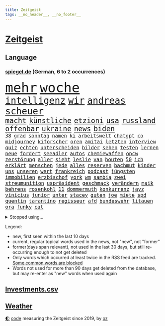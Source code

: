 ```yaml
---
title: Zeitgeist
tags: __no_header__, __no_footer__
---
```


# [Zeitgeist](https://oliz.io/zeitgeist/)

## Language

<h3><a href="https://www.spiegel.de" target="_blank">spiegel.de</a> (German, 6 to 2 occurrences)</h3>
<p style="font-family:monospace">
<span style="font-size:32pt"><a href="news_links.html#mehr" class="current">mehr</a></span>
<span style="font-size:32pt"><a href="news_links.html#woche" class="current">woche</a></span>
<br>
<span style="font-size:22pt"><a href="news_links.html#intelligenz" class="current">intelligenz</a></span>
<span style="font-size:22pt"><a href="news_links.html#wir" class="current">wir</a></span>
<span style="font-size:22pt"><a href="news_links.html#andreas" class="current">andreas</a></span>
<span style="font-size:22pt"><a href="news_links.html#scheuer" class="current">scheuer</a></span>
<br>
<span style="font-size:17pt"><a href="news_links.html#macht" class="current">macht</a></span>
<span style="font-size:17pt"><a href="news_links.html#künstliche" class="current">künstliche</a></span>
<span style="font-size:17pt"><a href="news_links.html#etzioni" class="new">etzioni</a></span>
<span style="font-size:17pt"><a href="news_links.html#usa" class="current">usa</a></span>
<span style="font-size:17pt"><a href="news_links.html#russland" class="current">russland</a></span>
<span style="font-size:17pt"><a href="news_links.html#offenbar" class="current">offenbar</a></span>
<span style="font-size:17pt"><a href="news_links.html#ukraine" class="current">ukraine</a></span>
<span style="font-size:17pt"><a href="news_links.html#news" class="current">news</a></span>
<span style="font-size:17pt"><a href="news_links.html#biden" class="current">biden</a></span>
<br>
<span style="font-size:12pt"><a href="news_links.html#38" class="current">38</a></span>
<span style="font-size:12pt"><a href="news_links.html#grad" class="current">grad</a></span>
<span style="font-size:12pt"><a href="news_links.html#sonntag" class="current">sonntag</a></span>
<span style="font-size:12pt"><a href="news_links.html#namen" class="current">namen</a></span>
<span style="font-size:12pt"><a href="news_links.html#ki" class="current">ki</a></span>
<span style="font-size:12pt"><a href="news_links.html#arbeitswelt" class="current">arbeitswelt</a></span>
<span style="font-size:12pt"><a href="news_links.html#chatgpt" class="current">chatgpt</a></span>
<span style="font-size:12pt"><a href="news_links.html#co" class="current">co</a></span>
<span style="font-size:12pt"><a href="news_links.html#midjourney" class="new">midjourney</a></span>
<span style="font-size:12pt"><a href="news_links.html#kiforscher" class="new">kiforscher</a></span>
<span style="font-size:12pt"><a href="news_links.html#oren" class="new">oren</a></span>
<span style="font-size:12pt"><a href="news_links.html#amitai" class="new">amitai</a></span>
<span style="font-size:12pt"><a href="news_links.html#letzten" class="current">letzten</a></span>
<span style="font-size:12pt"><a href="news_links.html#interview" class="current">interview</a></span>
<span style="font-size:12pt"><a href="news_links.html#quiz" class="current">quiz</a></span>
<span style="font-size:12pt"><a href="news_links.html#echten" class="current">echten</a></span>
<span style="font-size:12pt"><a href="news_links.html#unterscheiden" class="new">unterscheiden</a></span>
<span style="font-size:12pt"><a href="news_links.html#bilder" class="current">bilder</a></span>
<span style="font-size:12pt"><a href="news_links.html#sehen" class="current">sehen</a></span>
<span style="font-size:12pt"><a href="news_links.html#testen" class="current">testen</a></span>
<span style="font-size:12pt"><a href="news_links.html#lernen" class="current">lernen</a></span>
<span style="font-size:12pt"><a href="news_links.html#neue" class="current">neue</a></span>
<span style="font-size:12pt"><a href="news_links.html#fordert" class="current">fordert</a></span>
<span style="font-size:12pt"><a href="news_links.html#seeadler" class="new">seeadler</a></span>
<span style="font-size:12pt"><a href="news_links.html#autos" class="current">autos</a></span>
<span style="font-size:12pt"><a href="news_links.html#chemiewaffen" class="new">chemiewaffen</a></span>
<span style="font-size:12pt"><a href="news_links.html#opcw" class="new">opcw</a></span>
<span style="font-size:12pt"><a href="news_links.html#zerstörung" class="current">zerstörung</a></span>
<span style="font-size:12pt"><a href="news_links.html#aller" class="current">aller</a></span>
<span style="font-size:12pt"><a href="news_links.html#sieht" class="current">sieht</a></span>
<span style="font-size:12pt"><a href="news_links.html#leslie" class="current">leslie</a></span>
<span style="font-size:12pt"><a href="news_links.html#van" class="current">van</a></span>
<span style="font-size:12pt"><a href="news_links.html#houten" class="new">houten</a></span>
<span style="font-size:12pt"><a href="news_links.html#50" class="current">50</a></span>
<span style="font-size:12pt"><a href="news_links.html#ich" class="current">ich</a></span>
<span style="font-size:12pt"><a href="news_links.html#erklärt" class="current">erklärt</a></span>
<span style="font-size:12pt"><a href="news_links.html#menschen" class="current">menschen</a></span>
<span style="font-size:12pt"><a href="news_links.html#jede" class="current">jede</a></span>
<span style="font-size:12pt"><a href="news_links.html#alles" class="current">alles</a></span>
<span style="font-size:12pt"><a href="news_links.html#reserven" class="current">reserven</a></span>
<span style="font-size:12pt"><a href="news_links.html#bachmut" class="current">bachmut</a></span>
<span style="font-size:12pt"><a href="news_links.html#kinder" class="current">kinder</a></span>
<span style="font-size:12pt"><a href="news_links.html#uns" class="current">uns</a></span>
<span style="font-size:12pt"><a href="news_links.html#unseren" class="current">unseren</a></span>
<span style="font-size:12pt"><a href="news_links.html#wert" class="current">wert</a></span>
<span style="font-size:12pt"><a href="news_links.html#frankreich" class="current">frankreich</a></span>
<span style="font-size:12pt"><a href="news_links.html#podcast" class="current">podcast</a></span>
<span style="font-size:12pt"><a href="news_links.html#jüngsten" class="current">jüngsten</a></span>
<span style="font-size:12pt"><a href="news_links.html#immobilien" class="current">immobilien</a></span>
<span style="font-size:12pt"><a href="news_links.html#erzbischof" class="current">erzbischof</a></span>
<span style="font-size:12pt"><a href="news_links.html#york" class="current">york</a></span>
<span style="font-size:12pt"><a href="news_links.html#wm" class="current">wm</a></span>
<span style="font-size:12pt"><a href="news_links.html#sambia" class="new">sambia</a></span>
<span style="font-size:12pt"><a href="news_links.html#zwei" class="current">zwei</a></span>
<span style="font-size:12pt"><a href="news_links.html#streumunition" class="new">streumunition</a></span>
<span style="font-size:12pt"><a href="news_links.html#uspräsident" class="current">uspräsident</a></span>
<span style="font-size:12pt"><a href="news_links.html#geschmack" class="current">geschmack</a></span>
<span style="font-size:12pt"><a href="news_links.html#verändern" class="current">verändern</a></span>
<span style="font-size:12pt"><a href="news_links.html#maik" class="current">maik</a></span>
<span style="font-size:12pt"><a href="news_links.html#behrens" class="new">behrens</a></span>
<span style="font-size:12pt"><a href="news_links.html#rosenkohl" class="new">rosenkohl</a></span>
<span style="font-size:12pt"><a href="news_links.html#11" class="current">11</a></span>
<span style="font-size:12pt"><a href="news_links.html#dommermuth" class="new">dommermuth</a></span>
<span style="font-size:12pt"><a href="news_links.html#konkurrenz" class="current">konkurrenz</a></span>
<span style="font-size:12pt"><a href="news_links.html#jayz" class="new">jayz</a></span>
<span style="font-size:12pt"><a href="news_links.html#vinicius" class="new">vinicius</a></span>
<span style="font-size:12pt"><a href="news_links.html#junior" class="current">junior</a></span>
<span style="font-size:12pt"><a href="news_links.html#unter" class="current">unter</a></span>
<span style="font-size:12pt"><a href="news_links.html#stacey" class="new">stacey</a></span>
<span style="font-size:12pt"><a href="news_links.html#guten" class="current">guten</a></span>
<span style="font-size:12pt"><a href="news_links.html#joe" class="current">joe</a></span>
<span style="font-size:12pt"><a href="news_links.html#miete" class="current">miete</a></span>
<span style="font-size:12pt"><a href="news_links.html#spd" class="current">spd</a></span>
<span style="font-size:12pt"><a href="news_links.html#quentin" class="new">quentin</a></span>
<span style="font-size:12pt"><a href="news_links.html#tarantino" class="new">tarantino</a></span>
<span style="font-size:12pt"><a href="news_links.html#regisseur" class="current">regisseur</a></span>
<span style="font-size:12pt"><a href="news_links.html#afd" class="current">afd</a></span>
<span style="font-size:12pt"><a href="news_links.html#bundeswehr" class="current">bundeswehr</a></span>
<span style="font-size:12pt"><a href="news_links.html#litauen" class="current">litauen</a></span>
<span style="font-size:12pt"><a href="news_links.html#ora" class="new">ora</a></span>
<span style="font-size:12pt"><a href="news_links.html#funky" class="new">funky</a></span>
<span style="font-size:12pt"><a href="news_links.html#cat" class="current">cat</a></span>
</p>
<details>
<summary>Stopped using...</summary>
<p class="former" style="font-size:12pt">
flucht(990) erholung(989) einiges(988) führerschein(988) gestohlen(988) hsv(988) eingereicht(987) private(987) verschärfen(987) österreichische(987) durchsucht(986) klimaneutral(986) manchen(986) präsentieren(986) sebastian(986) unabhängigkeit(986) vs(986) alkohol(985) ausnahmen(985) figur(985) richten(985) geholt(984) kämpfte(984) künftigen(984) premierminister(984) provinz(984) wettbewerb(984) überwinden(984) bitten(983) demokraten(983) falls(983) frankfurter(983) herbert(983) kamera(983) literatur(983) träumen(983) verkündet(983) vorsitzenden(983) wolfgang(983) aufnehmen(982) aufruf(982) botschaften(982) breitet(982) forderungen(982) phase(982) präsidentschaftswahl(982) schnee(982) taten(982) trennt(982) weltwirtschaft(982) zweiter(982) ausbruch(981) gefährlichen(981) tore(981) usamerikaner(981) weitergeht(981) wohnhaus(981) allianz(980) bull(980) fliehen(980) red(980) regierungschefs(980) 50000(979) esken(979) geklärt(979) gerhard(979) hebt(979) miteinander(979) passen(979) planen(979) saskia(979) weltweite(979) benzin(978) beschwerden(978) dachte(978) hölle(978) islamischer(978) kochinstitut(978) kreis(978) künftige(978) teslachef(978) vermuten(978) vorübergehend(978) wenden(978) bilden(977) lüge(977) publikum(977) rassistischen(977) schien(977) anschließend(976) freilassung(976) kochen(976) negativ(976) richtet(976) anlass(975) langen(975) unterstützer(975) distanz(974) jahrhundert(974) beleidigt(973) big(973) börse(973) spanischen(973) stadion(973) beschuldigt(972) half(972) klimapolitik(972) weite(972) ägypten(972) debakel(971) fit(971) sowie(971) design(970) erkrankt(970) erkrankung(970) vorstellen(970) näher(969) patient(969) verspielt(969) bande(968) überraschung(968) kinos(967) spektakuläre(967) demokratische(966) februar(966) überholt(966) aufhalten(964) mehrfach(964) führenden(963) gang(963) raumstation(962) auflagen(961) mission(961) hinten(959) iss(959) unterschrieben(959) chats(958) erwischt(958) museum(958) nasa(958) schießen(958) letztes(957) entscheidet(956) erstochen(955) kindheit(952) kokain(951) einig(950) atomkraft(947) schwung(945) katharina(942) liberalen(942) annäherung(938) kontert(936) tuchel(935) nächstes(932) drohne(931) zusätzliche(917) größe(915) nick(899) vormarsch(859) notstand(841) medaille(838) rein(835) happy(824) athen(820) verlag(793) kubicki(789) werte(787) unfälle(771) lediglich(766) spiegelreporter(749) aachen(739) jahresende(739) ministerin(725) inflationsrate(720) grundsätzlich(715) schrumpft(712) autoren(708) verbunden(707) fossilen(690) kollision(685) inszenieren(684) analysten(676) norwegischen(672) erhofft(671) löschen(671) musks(670) alternative(669) king(658) gefiel(647) harris(645) gleichen(639) versetzt(636) boss(634) dokumentiert(633) schnelles(632) schränkt(626) medwedew(624) bedrängnis(623) demo(623) rauswurf(620) ampelregierung(617) zurückgezogen(612) volksverhetzung(609) spürbar(608) studenten(607) verbraucherpreise(595) lädt(594) versuche(594) gestört(589) nutzung(587) stadtteil(587) gestiegene(581) königreich(580) reine(579) rande(576) museen(569) aktivistinnen(567) laura(567) pech(566) taucht(566) bundesfinanzminister(565) ärztin(563) außenministerium(562) promis(561) explodieren(558) zufall(558) aussetzen(557) kanal(555) frühe(543) waffenlieferungen(534) influencerin(533) klara(533) asien(532) kitas(532) kahn(525) ring(525) match(524) royal(512) pekings(504) lawrow(496) verantwortlichen(495) premierministerin(492) oppositionellen(489) rené(488) stammen(487) abgeschafft(485) 19jährige(483) silber(478) indischen(477) triumphiert(477) gefolgt(476) terror(476) abtreibungen(475) beschuldigten(467) kriegszeiten(464) schmerzen(464) kriegsverbrechen(463) profitierte(463) unsicher(461) finnische(458) kasse(456) moldau(452) ansturm(443) herrschte(440) ball(438) schwerverletzte(426) öpnv(425) besetzen(417) übergriffen(416) versöhnung(414) enkel(409) jubel(406) rüsten(406) empfohlen(399) computer(397) unterlagen(397) wehrte(395) brennende(393) gelobt(393) vereidigt(392) waggons(391) angeschlagenen(390) ausgebaut(390) hadert(388) ausgezahlt(386) diejenigen(383) empfehlungen(380) irgendwann(376) therapien(376) 22jähriger(375) anhaltende(375) jimmy(373) joshua(373) kimmich(373) youtube(373) senegal(372) osnabrück(371) drin(370) gegenwart(369) berüchtigten(368) geschrumpft(368) weltrekord(367) attraktiver(363) bewiesen(363) dfbteam(361) lena(361) schrumpfen(361) instrument(360) thüringens(360) großaufgebot(358) bewusstsein(354) verzeichnet(353) deutsch(352) spdchefin(352) entfernen(350) entschuldigen(349) anruf(348) barrikaden(347) kontroversen(346) major(341) vernichtet(337) dach(334) innenstadt(333) eingestürzt(331) drehten(330) haftstrafen(329) schönheitsideale(328) dankbar(325) eingebracht(324) erstaunliche(324) korrekt(324) untergrund(324) zugverkehr(324) farce(323) schlimmeres(323) auszusetzen(319) quatsch(318) schied(318) fronten(317) komplikationen(317) beleidigungen(314) üblich(314) durchs(311) grab(307) haken(305) bellingham(304) jude(304) strenge(303) stromausfälle(303) größeres(302) 63(299) bauch(297) gratuliert(294) töne(293) benko(292) brisante(292) zurückkehren(291) erzeugt(290) skizziert(290) kommunikation(288) lettland(288) gratis(286) eingreifen(285) kriminalität(283) umgekehrt(277) bulgarien(275) francisco(275) abermals(274) achtelfinale(274) ausgenutzt(274) indiens(274) kinderpornografie(274) gegenangriff(273) stemmen(273) ausgestattet(272) branchen(272) fa(272) salihamidžić(272) schafften(272) eingriff(270) dokumentieren(269) militärexperte(269) spiegelrecherche(268) befreiten(267) grenzgebiet(266) nachweisen(266) brutalität(263) rückschlägen(263) floridas(262) gerichtet(261) überraschte(257) elbphilharmonie(256) dahintersteckt(255) hit(255) wiebke(253) parolen(251) stießen(250) anerkannt(246) regionalbahn(246) 23jährige(245) gefangenen(245) tatortvote(245) finanzmärkte(244) carter(242) neuheiten(240) operiert(240) geliebten(239) taucher(239) wwf(236) autohersteller(235) tiefpunkt(234) gegessen(233) gewehrt(233) mine(233) sam(233) begeisterte(231) umfassende(231) überzeugte(230) abonnenten(229) aufsichtsrat(228) galeria(228) karstadt(228) kaufhof(228) spacex(228) teheraner(225) geschaffen(224) kremlgegner(223) mächte(223) prangert(223) nächtlichen(222) zulassen(222) zusammenstößen(222) umso(221) usfirma(221) düstere(218) fieber(217) wirtschaftliche(217) as(216) basf(216) bewirken(215) blockaden(215) freiheitsstrafen(213) geheim(213) grenzregion(213) wahlniederlage(212) 14jähriger(211) einstige(211) enttarnt(211) überfahrt(211) berühmteste(210) düster(210) uskongress(210) ibizaaffäre(206) hill(205) süß(203) technologien(203) 1991(202) fenster(202) saarlouis(202) abwehr(201) infos(201) unfalls(201) 47(199) fotograf(199) schiebt(199) organisatoren(198) asiatische(197) familiennewsletter(197) tvmoderatorin(197) wechselte(197) jüdischen(196) todesurteil(196) berühmter(194) geringen(194) check(193) indigene(193) tennisspieler(193) verarbeiten(193) arbeitsplätze(191) dunkelheit(191) strafanzeige(191) südchinesischen(190) berufsaussichten(189) verschafft(189) what(189) charts(188) duda(188) darm(187) eroller(187) fachkräften(187) internationalem(186) segeln(186) terrorisiert(186) warnstreik(185) immobilie(184) steine(184) biontech(183) wiegelt(183) dreier(182) grand(182) schulsystem(182) überholen(181) barrel(180) unglaublich(180) abgewiesen(179) spender(179) änderung(179) mexikos(178) pedro(178) freigelassen(175) gefälschten(175) umstrittenes(175) 70000(174) benötigte(174) jener(174) stärkeren(173) nachgegeben(171) salat(171) day(170) krankenstand(170) mitgliedschaft(170) nepal(170) stücke(170) blutige(168) guardian(168) liefen(168) satellitenbild(168) mehrjährigen(167) überflüssig(167) venedig(166) eroberung(165) lecker(165) rüstet(165) oberhaupt(164) oppositionspolitiker(163) hilfsorganisation(162) unpünktlich(162) einträge(161) herrlich(161) zlatan(161) gestaltet(160) kreativer(160) shows(160) ausbreitung(159) ausstand(157) eingestiegen(157) muslime(157) selbstverständnis(157) grünenchefin(155) ricarda(155) zirkus(155) flugverkehr(154) meistern(154) bakterien(153) antisemitischer(152) umweltschutz(152) zukommen(151) flaschen(150) outfits(150) elena(149) natosoldaten(149) mafia(148) zwang(148) 270(147) vorgeschmack(147) dramen(146) gewaltsame(146) erkannt(145) krebsdiagnose(145) macher(145) openai(145) rock(144) beschleunigt(143) hadern(143) menschlichen(143) gezielte(141) hoffe(140) ingenieur(140) entwickler(139) geschult(139) mittwochmorgen(139) wiederzufinden(139) esstisch(138) pamela(138) verbrennt(138) vierteljahrhundert(138) dame(136) gravierende(136) schöner(136) anklagen(135) genre(135) auszeichnungen(134) landwirtschaftsminister(134) baltikum(133) jubelten(132) jubiläum(132) laufbahn(132) lloyd(131) beilegen(130) gesetzlichen(130) highlight(130) zahlungsausfall(130) zutiefst(130) erleiden(129) parteispitze(129) republica(129) vizepräsidenten(129) aussetzung(128) gramm(128) milliardensumme(128) bluttat(127) lautstark(127) maximilian(126) abramspanzern(125) dammbruch(125) jährt(125) kürze(125) thorsten(125) mysteriöser(124) viertes(124) bemerkt(123) oberleitung(123) ankündigt(122) azubis(122) milliardärs(122) verbrannt(122) hinspiel(121) mykolajiw(121) nachbarschaft(121) sparsamer(121) stil(121) erholt(120) kampfjetlieferungen(120) verursachen(120) zurückhaltend(120) mount(119) unterdrückt(119) fußballliga(118) usaußenministerium(118) zombies(118) beurteilen(117) politikwissenschaftler(117) bemerkenswerte(116) lebensweise(116) malizia(116) rendiwagner(116) wölfe(116) anschlüsse(115) berlinkreuzberg(115) diäten(115) einheimischen(115) mangelhafter(115) premiers(115) sicherheitsexpertin(115) grenzschutz(113) kommentare(113) spiegelrecherchen(113) wettbewerbe(113) amtskollege(112) objekt(112) profifußballer(112) reuter(112) sanfter(112) ukrainischem(112) überwachungskameras(112) angestellter(111) gala(111) bestritt(110) heidi(110) konkreten(110) weitreichenden(110) komplizen(108) großmächte(107) nützt(107) sportliche(107) studiert(107) vollständiger(107) weitergegeben(107) aktiver(106) anhand(106) eure(106) kampfansage(106) 15jährigen(105) dortmunds(105) south(105) grünenvorsitzende(104) tennisprofi(104) ankommen(103) eingeräumt(103) hilflos(103) waters(103) autorennen(102) chemnitz(102) einkaufen(102) grubenunglück(102) fulda(101) glaube(101) suspendierung(101) 101(100) großmacht(100) höcke(100) sau(100) bayerntrainer(99) erinnerungsstücke(99) superreichen(99) verteidigte(99) weltgrößte(99) atomare(98) auszählung(98) begangen(98) heinz(98) werkzeug(98) iea(97) stahl(97) nass(96) optionen(96) 55jährige(95) betreiben(95) mutterkonzern(95) pokalfinale(94) vergiftung(94) begünstigt(93) türkischer(93) hochamt(92) umzugehen(92) ölraffinerie(92) bausparvertrag(91) gasheizungen(91) horrende(91) nationalisten(91) roller(91) urteilte(91) wohnungsbrand(91) aktie(90) dreißigerjahren(90) energieexpertin(90) erholen(90) kalkül(90) kümmert(90) lübeck(90) nutze(90) strahlt(90) beschreiben(89) from(89) genres(89) kippte(89) konstante(89) linkenikone(89) 35jähriger(88) 39jährige(88) aneinandergeraten(88) badum(88) bahnstrecke(88) durchsuchte(88) protestaktion(88) arschloch(87) besorgnis(87) herausgabe(87) pumpt(87) russin(87) türken(87) türkinnen(87) wasserwerfer(87) zeitnah(87) doskozil(86) grunderwerbsteuer(86) haustiere(86) kopfschütteln(86) lettlands(86) losgehen(86) marschflugkörpern(86) pfizer(86) prowestliche(86) betrunkener(85) ferrari(85) krach(85) normaler(85) regionale(85) wiederum(85) arminia(84) aufgeklärt(84) rechtecks(84) unregelmäßigkeiten(84) unverzüglich(84) usbanken(84) ausschreibung(83) aussteigt(83) einflussnahme(83) einwände(83) hitchcock(83) straftat(83) wettrennen(83) außergewöhnliche(82) bewertungen(82) leber(82) sanierung(82) vergangenem(82) wappnen(82) angeregt(81) kaufkraft(81) kettenreaktion(81) kompetenzen(81) linksextremen(81) revidieren(81) schlagersänger(81) umweltministerium(81) unokinderhilfswerk(81) absatz(80) gesten(80) reißenden(80) unfassbare(80) vollmundig(80) großmanöver(79) lava(79) letztlich(79) sackgasse(79) spuckt(79) wirksam(79) 111(78) brachten(78) fehlern(78) fluggesellschaften(78) fluggäste(78) hauskäufer(78) ibrahimović(78) kaufhauskonzern(78) niederländischer(78) paragrafen(78) tätern(78) zivilgesellschaft(78) astronomie(77) heimlich(77) lobte(77) revolutionär(77) spiegeltalk(77) verfolgte(77) western(77) zürnt(77) aktiven(76) angereist(76) daniil(76) doppelmoral(76) dorsten(76) erzbistums(76) jammert(76) milliardengeschäft(76) sultan(76) verharmlosen(76) barça(75) grönemeyer(75) präsidentenberater(75) rebelliert(75) umsteigen(75) usbörsenaufsicht(75) zentrales(75) bergretter(74) boomt(74) flüssiggasterminals(74) höhenflug(74) list(74) modi(74) spiegelevent(74) taiwans(74) beharrt(73) haftbefehle(73) kopfverletzungen(73) lockern(73) umgekippt(73) völkerrechtlich(73) indopazifik(72) verwickelt(72) vorübergehenden(72) woanders(72) getrennte(71) kontakten(71) maxim(71) pauschales(71) schränkte(71) schwankt(71) späteren(71) tauben(71) torjägerin(71) aggression(70) dreh(70) fumio(70) gespalten(70) kishida(70) klos(70) oberhand(70) turbulenten(70) erwirtschaftet(69) fernzüge(69) fotoprojekt(69) schwachstelle(69) waage(69) abflug(68) eilantrag(68) kleinflugzeug(68) staatsschutz(68) stur(68) twitters(68) ag(67) ausbilder(67) eintreffen(67) eisfrei(67) pragmatismus(67) gesprächs(66) hamill(66) prärie(66) rückhalt(66) schlafmodus(66) skywalker(66) argumenten(65) aufschwung(65) auszubildende(65) blogger(65) fertigstellung(65) firmenwert(65) großfamilien(65) konzentrieren(65) alexandria(64) aufregend(64) cnn(64) fußballweltmeister(64) kinderwunsch(64) linkenchef(64) manta(64) ocasiocortez(64) pellets(64) til(64) vorpommern(64) wolfsburger(64) zwoter(64) 1100(63) award(63) bezwingt(63) hirnverletzungen(63) linksextremismusprozess(63) oberdorf(63) ruhige(63) taschenbuch(63) umgekippte(63) werbegesicht(63) zermürben(63) abgewendet(62) automarke(62) bachmutfront(62) bekämpfung(62) leitplanken(62) samuel(62) schweiger(62) ties(62) windige(62) zugegangen(62) 1945(61) funktioniere(61) niedrigen(61) staatspleite(61) unfreundlichen(61) usbehörden(61) 125(60) boulevardmedien(60) hoeneß(60) kolo(60) mailänder(60) moderna(60) muani(60) niedergestochen(60) personalien(60) randal(60) spdspitze(60) übernähme(60) depp(59) forsberg(59) lebenszeichen(59) mitschnitt(59) sterbende(59) verzehrt(59) energetische(58) enkeltrick(58) golfwelt(58) jobverlust(58) landeten(58) nationalkonservative(58) anklageschrift(57) auszurichten(57) energieberater(57) genutzte(57) getrieben(57) leclerc(57) motorradfahrer(57) renommierter(57) versetzte(57) chaotisch(56) fisch(56) joggers(56) millionensumme(56) raketenbeschuss(55) regnen(55) rekordzahl(55) antisemit(54) befand(54) beleidigung(54) eingeschlagen(54) friede(54) gegenmaßnahmen(54) schwerwiegenden(54) bauwerk(53) kleinem(53) river(53) urlauber(53) erhitzt(52) gemüter(52) großoffensive(52) haufen(52) linkedin(52) personalie(52) pfeiler(52) schmerzmittel(52) bots(51) christie(51) diskriminierenden(51) erstem(51) klimafragen(51) kriegsschiff(51) lokaler(51) nebentätigkeiten(51) protestwelle(51) affront(50) analyst(50) biller(50) cduabgeordnete(50) hirntot(50) riad(50) spottet(50) juristen(49) kannibale(49) mandanten(49) shangfu(49) beschmiert(48) erhoffen(48) gegnerinnen(48) marge(48) matchbälle(48) tarif(48) allgemeinen(47) girls(47) imperium(47) kokainschmuggel(47) abfedern(46) arktis(46) ausmacht(46) behauptungen(46) belgorod(46) erging(46) fahndung(46) girl(46) mantel(46) oberpfalz(46) tvansprache(46) belgische(45) strukturen(45) tieferen(45) türkeiwahl(45) auskommen(44) gleicher(44) königsfamilie(44) mitarbeitenden(44) plastikmüll(44) statistisches(44) unübersichtlich(44) vergeltung(44) wasserstand(44) annahm(43) cumexuntersuchungsausschuss(43) erdbeeren(43) europapokal(43) landung(43) litauens(43) starlink(43) wohlwollend(43) 118(42) 5gausbau(42) download(42) energieagentur(42) evakuierung(42) klausuren(42) körperteile(42) mathe(42) seniorin(42) uli(42) unterschreibt(42) weitreichende(42) geht's(41) geschwindigkeit(41) österreicher(41) altersgenossen(40) austin(40) kugeln(40) toilettenhäuschen(40) vizeparteichef(40) weeknd(40) winkt(40) alkoholisiert(39) ausgeblieben(39) schmutzige(39) science(39) souverän(39) europaabgeordnete(38) regisseurin(38) that(38) uspräsidentschaftswahlen(38) zahlungsunfähigkeit(38) anreize(37) bezweckt(37) branchenangaben(37) jüngerer(37) radikalisierung(37) trainings(37) zahn(37) anfertigung(36) coronahilfen(36) einschlugen(36) hainer(36) kriegsland(36) kundinnen(36) lesart(36) paramilitär(36) vorlage(36) aufzuklären(35) kindesmissbrauchs(35) nuklearwaffen(35) prognostiziert(35) protassewitsch(35) redbullerfolg(35) stagniert(35) taschenbücher(35) vorgesetzten(35) zwillingstöchter(35) belgrad(34) debattencheck(34) herum(34) institute(34) macs(34) wertverlust(34) ableger(33) hdp(33) jaber(33) meerjungfrau(33) reallöhne(33) schlägerei(33) siebtes(33) unoklimakonferenz(33) asiens(32) aufwand(32) belastende(32) fünfeinhalb(32) füßen(32) germain(32) holcimprb(32) kryptischen(32) niedergeschrieben(32) qualifikation(32) spitzenjob(32) strippenzieher(32) auftritte(31) demirtaş(31) gewähren(31) glasner(31) hyperschallrakete(31) iphones(31) saint(31) scharfer(31) selahattin(31) ausgeharrt(30) lago(30) maggiore(30) oecd(30) tathergang(30) 59jähriger(29) amtskollegin(29) balkan(29) enttäuschten(29) frodeno(29) helllichten(29) monarchen(29) titelseiten(29) anschlägen(28) brandanschlag(28) erstreckte(28) ficht(28) habeckministerium(28) inhaftierte(28) kunstwerken(28) milliardendefizit(28) seehofer(28) skandieren(28) yeboah(28) berufsorientierung(27) flüchtlingszahlen(27) merken(27) nazi(27) wolfsburgerinnen(27) zero(27) absolvieren(26) asylbewerberheim(26) familiären(26) gebietsgewinne(26) koloniales(26) rekrutiert(26) genauen(25) iv(25) vermeidbar(25) wählern(25) abgeführt(24) ausgebuht(24) euland(24) gauff(24) jüdischer(24) meisterfeier(24) ozeane(24) trab(24) abgekommen(23) absetzung(23) asylanträgen(23) beruft(23) motivierte(23) brachen(22) drehbuchautor(22) ethnischen(22) everest(22) heinzchristian(22) rängen(22) rätselhafter(22) strache(22) eishockeywm(21) fpöchefs(21) provokant(21) terrorgruppe(21) verfassungsbeschwerde(21) befassen(20) einlage(20) geschaut(20) organspende(20) pessimistisch(20) ranken(20) schiffswrack(20) unfreiwillig(20) acker(19) anhaltenden(19) ausschließen(19) co₂emissionen(19) denkwürdigen(19) ermöglicht(19) glänzt(19) juri(19) mitangeklagte(19) niere(19) verhärtet(19) veräußert(19) abfall(18) ausreichen(18) bekanntes(18) blindgänger(18) bluttaten(18) butler(18) demoralisiert(18) eigenheime(18) entsendet(18) register(18) rettungsversuch(18) atemnot(17) beteiligen(17) boulevardpresse(17) gefeierte(17) gutgetan(17) strategisch(17) ankurbeln(16) beschnitten(16) brüste(16) bundesligafinale(16) ford(16) gestrandet(16) harrison(16) ilja(16) nachfolgenden(16) regierungsflieger(16) relegation(16) viertklässler(16) gerichtssaal(15) herausfinden(15) kampfjetpiloten(15) populärsten(15) stehenden(15) toxisch(15) gegners(14) gruppierung(14) herrn(14) johnsons(14) lachen(14) leidtragenden(14) luftangriffen(14) meistertitel(14) moor(14) popp(14) unerwünschte(14) wracks(14) zweimaligen(14) dringender(13) einverstanden(13) entwicklerkonferenz(13) meisterschale(13) ngos(13) tonnenweise(13) wahlberechtigten(13) zerschmetterte(13) ökonomischen(13) überfälle(13) handgemenge(12) anwesend(11) fighters(11) foo(11) millionenschaden(11) quadratmeter(11) unfallort(11) untersuchungskommission(11)
</p>
</details>
<p>Legend:
<ul>
<li><span class="new">new</span>, first seen within the last 10 days</li>
<li><span class="current">current</span>, regular topical words used in the news, not "new", not "former"</li>
<li><span class="former">former(days span relevant)</span>, not used in the last 30 days, but still re-occurring enough to not get deleted</li>
<li>Only words which occurred at least twice in the RSS feed are tracked. <a href="language/filters.py">Some common words are blocked</a></li>
<li>Words not used for more than 90 days get deleted from the database, but may re-enter as "new" words when used again</li>
</ul>
</p>

## [Investments](investments.html)[.csv](investments.csv)

## [Weather](weather.html)

<footer>
<a href="javascript:toggleTheme()" class="nav">🌓</a>
<a href="https://github.com/ooz/zeitgeist">code</a> measuring the Zeitgeist since 2019, by <a href="https://oliz.io">oz</a>
</footer>
